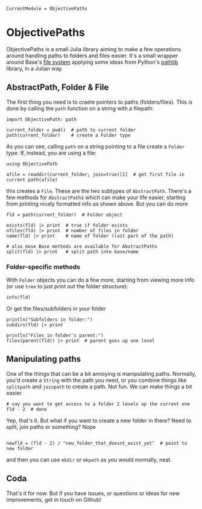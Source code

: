 ```@meta
CurrentModule = ObjectivePaths
```

# ObjectivePaths
ObjectivePaths is a small Julia library aiming to make a few operations around handling paths to folders and files easier. It's a small wrapper around Base's [file system](https://docs.julialang.org/en/v1/base/file/) applying some ideas from Python's [pathlib](https://docs.python.org/3/library/pathlib.html) library, in a Julian way.

## AbstractPath, Folder & File
The first thing you need is to craete pointers to paths (folders/files). This is done by calling the `path` function on a string with a filepath:

```example op
import ObjectivePath: path

current_folder = pwd()  # path to current folder
path(current_folder)    # create a Folder type
```

As you can see, calling `path` on a string pointing to a file create a `Folder` type. If, instead, you are using a file:


```example op
using ObjectivePath

afile = readdir(current_folder; join=true)[1]  # get first file in current path(afile)
```

this creates a `File`. These are the two subtypes of `AbstractPath`. There's a few methods for `AbstractPath`s which can make your life easier, starting from printing nicely formatted info as shown above. But you can do more

```example op
fld = path(current_folder)  # Folder object

exists(fld) |> print  # true if folder exists
nfiles(fld) |> print  # number of files in folder
name(fld) |> print    # name of folder (last part of the path)

# also mose Base methods are available for AbstractPaths
split(fld) |> print   # split path into base/name
```

### Folder-specific methods
With `Folder` objects you can do a few more, starting from viewing more info (or use `tree` to just print out the folder structure):

```example op
info(fld)
```

Or get the files/subfolders in your folder
```example op
println("Subfolders in folder:")
subdirs(fld) |> print

println("Files in folder's parent:")
files(parent(fld)) |> print  # parent goes up one level
```


## Manipulating paths
One of the things that can be a bit annoying is manipulating paths. Normally, you'd create a `String` with the path you need, or you combine things like `splitpath` and `joinpath` to create a path. Not fun. 
We can make things a bit easier.

```example op
# say you want to get access to a folder 2 levels up the current one
fld - 2  # done
```

Yep, that's it.
But what if you want to create a new folder in there? Need to split, join paths or something? Nope
    
```example op

newfld = (fld - 2) / "new_folder_that_doesnt_exist_yet"  # point to new folder

```

and then you can use `mkdir` or `mkpath` as you would normally, neat.


## Coda
That's it for now. But if you have issues, or questions or ideas for new improvements, get in touch on Github!